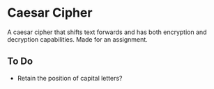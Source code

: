 # Caesar Cipher

A caesar cipher that shifts text forwards and has both encryption and decryption capabilities. Made for an assignment.

## **To Do**

- Retain the position of capital letters?
